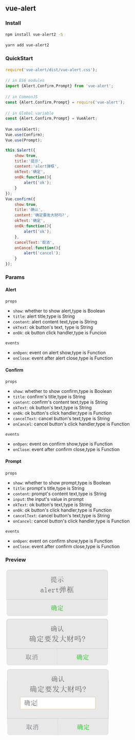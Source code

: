 ## vue-alert

### Install

```bash
npm install vue-alert2 -S

yarn add vue-alert2
```

### QuickStart
```javascript
require('vue-alert/dist/vue-alert.css');

// in ES6 modules
import {Alert,Confirm,Prompt} from 'vue-alert';

// in CommonJS
const {Alert,Confirm,Prompt} = require('vue-alert');

// in Global variable
const {Alert,Confirm,Prompt} = VueAlert;

Vue.use(Alert);
Vue.use(Confirm);
Vue.use(Prompt);
```
```javascript
this.$alert({
    show:true,
    title:'提示',
    content:'alert弹框',
    okText:'确定',
    onOk:function(){
        alert('ok');
    }
});
Vue.confirm({
    show:true,
    title:'确认',
    content:'确定要发大财吗?',
    okText:'确定',
    onOk:function(){
        alert('ok');
    },
    cancelText:'取消',
    onCancel:function(){
        alert('cancel');
    }
});
```

### Params

#### Alert

`props`
- `show`: whether to show alert,type is Boolean
- `title`: alert title,type is String
- `content`: alert content text,type is String
- `okText`: ok button's text, type is String
- `onOk`: ok button click handler,type is Funcion

`events`
- `onOpen`: event on alert show,type is Function
- `onClose`: event after alert close,type is Function

#### Confirm

`props`
- `show`: whether to show confirm,type is Boolean
- `title`: confirm's title,type is String
- `content`: confirm's content text,type is String
- `okText`: ok button's text,type is String
- `onOk`: ok button's click handler,type is Function
- `cancelText`: cancel button's text,type is String
- `onCancel`: cancel button's click handler,type is Function

`events`
- `onOpen`: event on confirm show,type is Function
- `onClose`: event after confirm close,type is Function

#### Prompt

`props`
- `show`: whether to show prompt,type is Boolean
- `title`: prompt's title,type is String
- `content`: prompt's content text,type is String
- `input`: the input's value in prompt
- `okText`: ok button's text,type is String
- `onOk`: ok button's click handler,type is Function
- `cancelText`: cancel button's text,type is String
- `onCancel`: cancel button's click handler,type is Function

`events`
- `onOpen`: event on confirm show,type is Function
- `onClose`: event after confirm close,type is Function

### Preview

![alert image](./doc/alert.png)<br/>
![confirm image](./doc/confirm.png)<br/>
![prompt image](./doc/prompt.png)